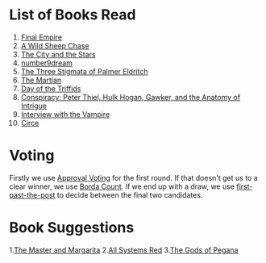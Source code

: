 <!-- TITLE: Book Gathering -->
<!-- SUBTITLE: The Book Gathering -->

# List of Books Read
1. [Final Empire](books/the-final-empire)
2. [A Wild Sheep Chase](books/a-wild-sheep-chase)
3. [The City and the Stars](books/the-city-and-the-stars)
4. [number9dream](books/number-9-dream)
5. [The Three Stigmata of Palmer Eldritch](books/the-three-stigmata-of-palmer-eldritch)
6. [The Martian](books/the-martian)
7. [Day of the Triffids](books/day-of-the-triffids)
8. [Conspiracy: Peter Thiel, Hulk Hogan, Gawker, and the Anatomy of Intrigue](books/conspiracy)
9. [Interview with the Vampire](books/interview-with-the-vampire)
10. [Circe](books/circe)

# Voting
Firstly we use [Approval Voting](https://en.wikipedia.org/wiki/Approval_voting) for the first round.
If that doesn't get us to a clear winner, we use [Borda Count](https://en.wikipedia.org/wiki/Borda_count).
If we end up with a draw, we use [first-past-the-post](https://en.wikipedia.org/wiki/First-past-the-post_voting) to decide between the final two candidates.

# Book Suggestions
1.[The Master and Margarita](https://www.goodreads.com/book/show/117833.The_Master_and_Margarita)
2.[All Systems Red](https://www.goodreads.com/book/show/32758901-all-systems-red)
3.[The Gods of Pegana](https://www.goodreads.com/book/show/1138654.The_Gods_of_Pegana)